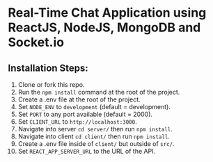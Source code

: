 # Real-Time Chat Application using ReactJS, NodeJS, MongoDB and Socket.io

## Installation Steps:

1. Clone or fork this repo.
2. Run the `npm install` command at the root of the project.
3. Create a .env file at the root of the project.
4. Set `NODE_ENV` to `development` (default = development).
5. Set `PORT` to any port available (default = 2000).
6. Set `CLIENT_URL` to `http://localhost:3000`.
7. Navigate into server `cd server/` then run `npm install`.
8. Navigate into client `cd client/` then run `npm install`.
9. Create a .env file inside of `client/` but outside of `src/`.
10. Set `REACT_APP_SERVER_URL` to the URL of the API.

